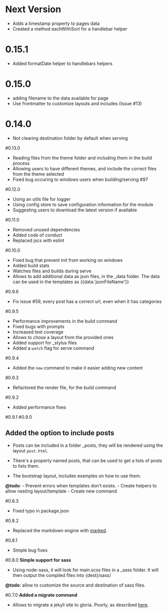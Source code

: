 # Next Version

- Adds a timestamp property to pages data
- Created a method eachWithSort for a handlebar helper

# 0.15.1

- Added formatDate helper to handlebars helpers

# 0.15.0

- adding filename to the data available for page
- Use frontmatter to customize layouts and includes (Issue #13)

# 0.14.0

- Not clearing destination folder by default when serving

#0.13.0

- Reading files from the theme folder and including them in the build process
- Allowing users to have different themes, and include the correct files from the theme selected
- Fixed bug occuring to windows users when building/serving #97

#0.12.0

- Using an utils file for logger
- Using config store to save configuration information for the module
- Suggesting users to download the latest version if available

#0.11.0

- Removed unused dependencies
- Added code of conduct
- Replaced jscs with eslint

#0.10.0

- Fixed bug that prevent init from working on windows
- Added build stats
- Watches files and builds during serve
- Allows to add additional data as json files, in the _data folder.
  The data can be used in the templates as {{data.'jsonFileName'}}

#0.9.6

- Fix issue #59, every post has a correct url, even when it has categories

#0.9.5

- Performance improvements in the build command
- Fixed bugs with prompts
- Increased test coverage
- Allows to chose a layout from the provided ones
- Added support for _stylus files
- Added a `watch` flag for serve command

#0.9.4

- Added the `new` command to make it easier adding new content

#0.9.3
- Refactored the render file, for the build command

#0.9.2

- Added performance fixes

#0.9.1
#0.9.0
## Added the option to include posts

- Posts can be included in a folder _posts, they will be rendered using the
layout `post.html`.

- There's a property named posts, that can be used to get a lists of posts
to lists them.

- The bootstrap layout, includes examples on how to use them.

**@todo**:
     - Prevent errors when templates don't exists.
     - Create helpers to allow nesting layout/template
     - Create new command

#0.8.3

- Fixed typo in package.json

#0.8.2

- Replaced the markdown engine with [marked](https://github.com/chjj/marked).

#0.8.1

- Simple bug fixes

#0.8.0
**Simple support for sass**

- Using node-sass, it will look for main.scss files in a _sass folder.
It will then output the compiled files into {dest}/sass/

**@todo**: allow to customize the source and destination of sass files.

#0.7.0
**Added a migrate command**

- Allows to migrate a jekyll site to gloria. Poorly,
as described [here](https://github.com/gloriajs/gloria/issues/15).
